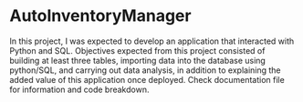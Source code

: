 # AutoInventoryManager
In this project, I was expected to develop an application that interacted with Python and SQL. Objectives expected from this project consisted of building at least three tables, importing data into the database using python/SQL, and carrying out data analysis, in addition to explaining the added value of this application once deployed. 
Check documentation file for information and code breakdown.

